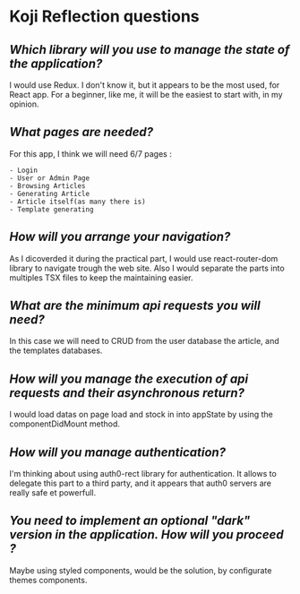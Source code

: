 # Koji Reflection questions

## _Which library will you use to manage the state of the application?_

I would use Redux. I don't know it, but it appears to be the most used, for React app. For a beginner, like me, it will be the  easiest to start with, in my opinion.

## _What pages are needed?_

For this app, I think we will need 6/7 pages  :

    - Login
    - User or Admin Page
    - Browsing Articles
    - Generating Article
    - Article itself(as many there is)
    - Template generating 


## _How will you arrange your navigation?_

As I dicoverded it during the practical part, I would use react-router-dom library to navigate trough the web site. Also I would separate the parts into multiples TSX files to keep the maintaining easier.

## _What are the minimum api requests you will need?_

In this case we will need to CRUD from the user database the article, and the templates databases. 

## _How will you manage the execution of api requests and their asynchronous return?_

I would load datas on page load and stock in into appState by using the componentDidMount method.

## _How will you manage authentication?_

I'm thinking about using auth0-rect library for authentication.
It allows to delegate this part to a third party, and it appears that auth0 servers are really safe et powerfull.

## _You need to implement an optional "dark" version in the application. How will you proceed ?_

Maybe using styled components, would be the solution, by configurate themes components.



